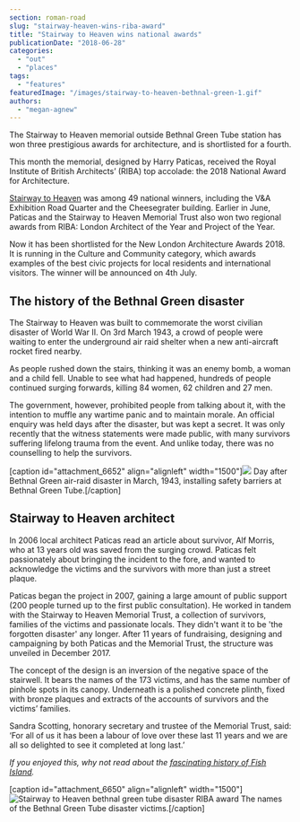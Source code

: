 ```yaml
---
section: roman-road
slug: "stairway-heaven-wins-riba-award"
title: "Stairway to Heaven wins national awards"
publicationDate: "2018-06-28"
categories: 
  - "out"
  - "places"
tags: 
  - "features"
featuredImage: "/images/stairway-to-heaven-bethnal-green-1.gif"
authors: 
  - "megan-agnew"
---
```


The Stairway to Heaven memorial outside Bethnal Green Tube station has won three prestigious awards for architecture, and is shortlisted for a fourth.

This month the memorial, designed by Harry Paticas, received the Royal Institute of British Architects’ (RIBA) top accolade: the 2018 National Award for Architecture.

[Stairway to Heaven](https://romanroadlondon.com/bethnal-green-tube-disaster-stairway-heaven/) was among 49 national winners, including the V&A Exhibition Road Quarter and the Cheesegrater building. Earlier in June, Paticas and the Stairway to Heaven Memorial Trust also won two regional awards from RIBA: London Architect of the Year and Project of the Year.

Now it has been shortlisted for the New London Architecture Awards 2018. It is running in the Culture and Community category, which awards examples of the best civic projects for local residents and international visitors. The winner will be announced on 4th July.

## The history of the Bethnal Green disaster

The Stairway to Heaven was built to commemorate the worst civilian disaster of World War II. On 3rd March 1943, a crowd of people were waiting to enter the underground air raid shelter when a new anti-aircraft rocket fired nearby.

As people rushed down the stairs, thinking it was an enemy bomb, a woman and a child fell. Unable to see what had happened, hundreds of people continued surging forwards, killing 84 women, 62 children and 27 men.

The government, however, prohibited people from talking about it, with the intention to muffle any wartime panic and to maintain morale. An official enquiry was held days after the disaster, but was kept a secret. It was only recently that the witness statements were made public, with many survivors suffering lifelong trauma from the event. And unlike today, there was no counselling to help the survivors.

\[caption id="attachment\_6652" align="alignleft" width="1500"\]![](/images/Bethnal-Green-Tube-Disaster.gif) Day after Bethnal Green air-raid disaster in March, 1943, installing safety barriers at Bethnal Green Tube.\[/caption\]

## Stairway to Heaven architect

In 2006 local architect Paticas read an article about survivor, Alf Morris, who at 13 years old was saved from the surging crowd. Paticas felt passionately about bringing the incident to the fore, and wanted to acknowledge the victims and the survivors with more than just a street plaque.

Paticas began the project in 2007, gaining a large amount of public support (200 people turned up to the first public consultation). He worked in tandem with the Stairway to Heaven Memorial Trust, a collection of survivors, families of the victims and passionate locals. They didn't want it to be 'the forgotten disaster' any longer. After 11 years of fundraising, designing and campaigning by both Paticas and the Memorial Trust, the structure was unveiled in December 2017.

The concept of the design is an inversion of the negative space of the stairwell. It bears the names of the 173 victims, and has the same number of pinhole spots in its canopy. Underneath is a polished concrete plinth, fixed with bronze plaques and extracts of the accounts of survivors and the victims’ families.

Sandra Scotting, honorary secretary and trustee of the Memorial Trust, said: ‘For all of us it has been a labour of love over these last 11 years and we are all so delighted to see it completed at long last.’

_If you enjoyed this, why not read about the [fascinating history of Fish Island](https://romanroadlondon.com/history-fish-island/)._

\[caption id="attachment\_6650" align="alignleft" width="1500"\]![Stairway to Heaven bethnal green tube disaster RIBA award](/images/stairway-to-heaven-bethnal-green-2.gif) The names of the Bethnal Green Tube disaster victims.\[/caption\]
